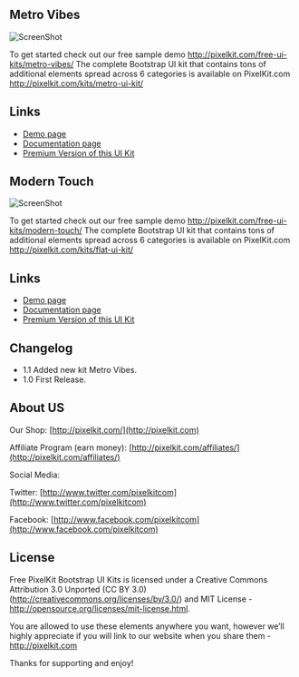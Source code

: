 ## Metro Vibes

![ScreenShot](http://pixelkit.com/wp-content/uploads/2013/10/metro-vibes.jpg)

To get started check out our free sample demo <http://pixelkit.com/free-ui-kits/metro-vibes/> The complete Bootstrap UI kit that contains tons of additional elements spread across 6 categories is available on PixelKit.com <http://pixelkit.com/kits/metro-ui-kit/>

## Links

+ [Demo page](http://pixelkit.com/free-ui-kits/metro-vibes/)
+ [Documentation page](http://pixelkit.com/free-ui-kits/metro-vibes/docs)
+ [Premium Version of this UI Kit](http://pixelkit.com/kits/metro-ui-kit/)

## Modern Touch

![ScreenShot](http://pixelkit.com/wp-content/uploads/2013/07/TheBasics.jpg)

To get started check out our free sample demo <http://pixelkit.com/free-ui-kits/modern-touch/> The complete Bootstrap UI kit that contains tons of additional elements spread across 6 categories is available on PixelKit.com <http://pixelkit.com/kits/flat-ui-kit/>

## Links

+ [Demo page](http://pixelkit.com/free-ui-kits/modern-touch/)
+ [Documentation page](http://pixelkit.com/free-ui-kits/modern-touch/docs/)
+ [Premium Version of this UI Kit](http://pixelkit.com/kits/flat-ui-kit/)

## Changelog

+ 1.1 Added new kit Metro Vibes.
+ 1.0 First Release.
 
## About US
 
Our Shop: [http://pixelkit.com/](http://pixelkit.com)

Affiliate Program (earn money): [http://pixelkit.com/affiliates/](http://pixelkit.com/affiliates/)

Social Media:

Twitter: [http://www.twitter.com/pixelkitcom](http://www.twitter.com/pixelkitcom)

Facebook: [http://www.facebook.com/pixelkitcom](http://www.facebook.com/pixelkitcom)

## License

Free PixelKit Bootstrap UI Kits is licensed under a Creative Commons Attribution 3.0 Unported (CC BY 3.0)  (http://creativecommons.org/licenses/by/3.0/) and MIT License - http://opensource.org/licenses/mit-license.html. 

You are allowed to use these elements anywhere you want, however we’ll highly appreciate if you will link to our website when you share them - http://pixelkit.com

Thanks for supporting and enjoy!
